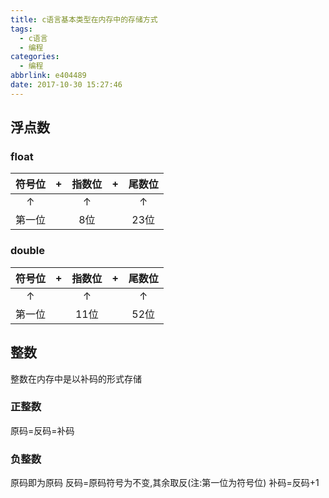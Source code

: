 ```yaml
---
title: c语言基本类型在内存中的存储方式
tags:
  - c语言
  - 编程
categories:
  - 编程
abbrlink: e404489
date: 2017-10-30 15:27:46
---
```


## 浮点数
### float

|符号位 | +  |指数位  | +|尾数位|
|:-----:|:--:|:-----:|:-:|:---:|
| ↑    |     |↑      | |↑  |
|第一位|     | 8位   |  | 23位|

<!--more-->

### double

|符号位 | +  |指数位  | +|尾数位|
|:-----:|:-:|:-----:|:-:|:----:|
| ↑    |     |↑         ||↑   |
|第一位 |    | 11位   |   | 52位|

## 整数
整数在内存中是以补码的形式存储
### 正整数
原码=反码=补码
### 负整数
原码即为原码
反码=原码符号为不变,其余取反(注:第一位为符号位)
补码=反码+1